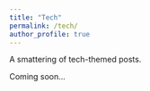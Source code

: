 ```yaml
---
title: "Tech"
permalink: /tech/
author_profile: true
---
```


A smattering of tech-themed posts.

Coming soon...